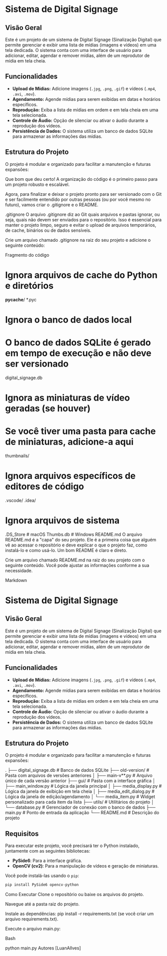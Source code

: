 # Sistema de Digital Signage

## Visão Geral

Este é um projeto de um sistema de Digital Signage (Sinalização Digital) que permite gerenciar e exibir uma lista de mídias (imagens e vídeos) em uma tela dedicada. O sistema conta com uma interface de usuário para adicionar, editar, agendar e remover mídias, além de um reprodutor de mídia em tela cheia.

## Funcionalidades

- **Upload de Mídias:** Adicione imagens (`.jpg`, `.png`, `.gif`) e vídeos (`.mp4`, `.avi`, `.mov`).
- **Agendamento:** Agende mídias para serem exibidas em datas e horários específicos.
- **Reprodução:** Exiba a lista de mídias em ordem e em tela cheia em uma tela selecionada.
- **Controle de Áudio:** Opção de silenciar ou ativar o áudio durante a reprodução dos vídeos.
- **Persistência de Dados:** O sistema utiliza um banco de dados SQLite para armazenar as informações das mídias.

## Estrutura do Projeto

O projeto é modular e organizado para facilitar a manutenção e futuras expansões:

Que bom que deu certo! A organização do código é o primeiro passo para um projeto robusto e escalável.

Agora, para finalizar e deixar o projeto pronto para ser versionado com o Git e ser facilmente entendido por outras pessoas (ou por você mesmo no futuro), vamos criar o .gitignore e o README.

.gitignore
O arquivo .gitignore diz ao Git quais arquivos e pastas ignorar, ou seja, quais não devem ser enviados para o repositório. Isso é essencial para manter o projeto limpo, seguro e evitar o upload de arquivos temporários, de cache, binários ou de dados sensíveis.

Crie um arquivo chamado .gitignore na raiz do seu projeto e adicione o seguinte conteúdo:

Fragmento do código

# Ignora arquivos de cache do Python e diretórios
__pycache__/
*.pyc

# Ignora o banco de dados local
# O banco de dados SQLite é gerado em tempo de execução e não deve ser versionado
digital_signage.db

# Ignora as miniaturas de vídeo geradas (se houver)
# Se você tiver uma pasta para cache de miniaturas, adicione-a aqui
thumbnails/

# Ignora arquivos específicos de editores de código
.vscode/
.idea/

# Ignora arquivos de sistema
.DS_Store # macOS
Thumbs.db # Windows
README.md
O arquivo README.md é a "capa" do seu projeto. Ele é a primeira coisa que alguém vê ao acessar o repositório e deve explicar o que o projeto faz, como instalá-lo e como usá-lo. Um bom README é claro e direto.

Crie um arquivo chamado README.md na raiz do seu projeto com o seguinte conteúdo. Você pode ajustar as informações conforme a sua necessidade.

Markdown

# Sistema de Digital Signage

## Visão Geral

Este é um projeto de um sistema de Digital Signage (Sinalização Digital) que permite gerenciar e exibir uma lista de mídias (imagens e vídeos) em uma tela dedicada. O sistema conta com uma interface de usuário para adicionar, editar, agendar e remover mídias, além de um reprodutor de mídia em tela cheia.

## Funcionalidades

- **Upload de Mídias:** Adicione imagens (`.jpg`, `.png`, `.gif`) e vídeos (`.mp4`, `.avi`, `.mov`).
- **Agendamento:** Agende mídias para serem exibidas em datas e horários específicos.
- **Reprodução:** Exiba a lista de mídias em ordem e em tela cheia em uma tela selecionada.
- **Controle de Áudio:** Opção de silenciar ou ativar o áudio durante a reprodução dos vídeos.
- **Persistência de Dados:** O sistema utiliza um banco de dados SQLite para armazenar as informações das mídias.

## Estrutura do Projeto

O projeto é modular e organizado para facilitar a manutenção e futuras expansões:

.
├── digital_signage.db       # Banco de dados SQLite
├── old-version/             # Pasta com arquivos de versões anteriores
│   ├── main-v**.py          # Arquivo único de cada versão anterior
├── gui/                     # Pasta com a interface gráfica
│   ├── main_window.py       # Lógica da janela principal
│   ├── media_display.py     # Lógica da janela de exibição em tela cheia
│   ├── media_edit_dialog.py # Lógica da janela de edição/agendamento
│   └── media_item.py        # Widget personalizado para cada item da lista
├── utils/                   # Utilitários do projeto
│   └── database.py          # Gerenciador de conexão com o banco de dados
├── main.py                  # Ponto de entrada da aplicação
└── README.md                # Descrição do projeto



## Requisitos

Para executar este projeto, você precisará ter o Python instalado, juntamente com as seguintes bibliotecas:

- **PySide6**: Para a interface gráfica.
- **OpenCV (cv2)**: Para a manipulação de vídeos e geração de miniaturas.

Você pode instalá-las usando o `pip`:

```bash
pip install PySide6 opencv-python
```

Como Executar
Clone o repositório ou baixe os arquivos do projeto.

Navegue até a pasta raiz do projeto.

Instale as dependências: pip install -r requirements.txt (se você criar um arquivo requirements.txt).

Execute o arquivo main.py:

Bash

python main.py
Autores
[LuanAllves]
